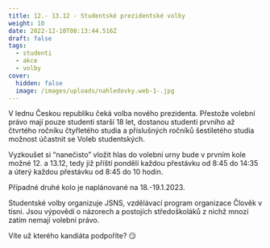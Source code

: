 ```yaml
---
title: 12.- 13.12 - Studentské prezidentské volby
weight: 10
date: 2022-12-10T08:13:44.516Z
draft: false
tags:
  - studenti
  - akce
  - volby
cover:
  hidden: false
  image: /images/uploads/nahledovky.web-1-.jpg
---
```

V lednu Českou republiku čeká volba nového prezidenta. Přestože volební právo mají pouze studenti starší 18 let, dostanou studenti prvního až čtvrtého ročníku čtyřletého studia a příslušných ročníků šestiletého studia možnost účastnit se Voleb studentských.

Vyzkoušet si “nanečisto” vložit hlas do volební urny bude v prvním kole možné 12. a 13.12, tedy již příští pondělí každou přestávku od 8:45 do 14:35 a úterý každou přestávku od 8:45 do 10 hodin.

Případné druhé kolo je naplánované na 18.-19.1.2023.

Studentské volby organizuje JSNS, vzdělávací program organizace Člověk v tísni. Jsou výpovědí o názorech a postojích středoškoláků z nichž mnozí zatím nemají volební právo.

Víte už kterého kandiáta podpoříte? 😏